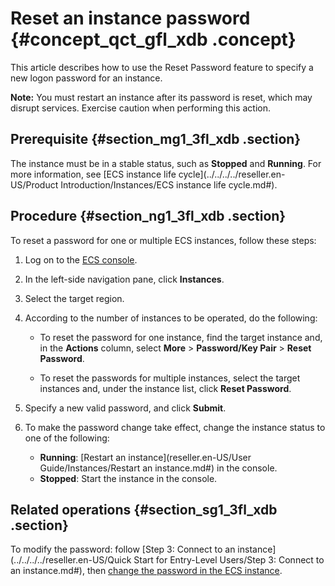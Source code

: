 # Reset an instance password {#concept_qct_gfl_xdb .concept}

This article describes how to use the Reset Password feature to specify a new logon password for an instance.

**Note:** You must restart an instance after its password is reset, which may disrupt services. Exercise caution when performing this action.

## Prerequisite {#section_mg1_3fl_xdb .section}

The instance must be in a stable status, such as **Stopped** and **Running**. For more information, see [ECS instance life cycle](../../../../reseller.en-US/Product Introduction/Instances/ECS instance life cycle.md#).

## Procedure {#section_ng1_3fl_xdb .section}

To reset a password for one or multiple ECS instances, follow these steps:

1.  Log on to the [ECS console](https://partners-intl.console.aliyun.com/#/ecs).
2.  In the left-side navigation pane, click **Instances**.
3.  Select the target region.
4.  According to the number of instances to be operated, do the following:
    -   To reset the password for one instance, find the target instance and, in the **Actions** column, select **More** \> **Password/Key Pair** \> **Reset Password**.

    -   To reset the passwords for multiple instances, select the target instances and, under the instance list, click **Reset Password**.

5.  Specify a new valid password, and click **Submit**.
6.  To make the password change take effect, change the instance status to one of the following:
    -   **Running**: [Restart an instance](reseller.en-US/User Guide/Instances/Restart an instance.md#) in the console.
    -   **Stopped**: Start the instance in the console.

## Related operations {#section_sg1_3fl_xdb .section}

To modify the password: follow [Step 3: Connect to an instance](../../../../reseller.en-US/Quick Start for Entry-Level Users/Step 3: Connect to an instance.md#), then [change the password in the ECS instance](https://partners-intl.aliyun.com/help/faq-detail/40647.htm).

